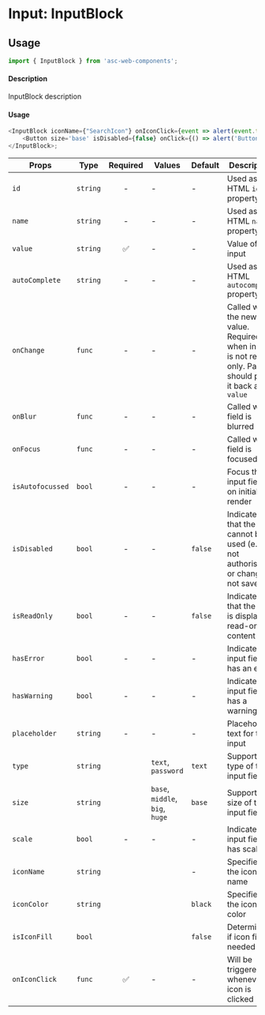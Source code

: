 # Input: InputBlock

## Usage

```js
import { InputBlock } from 'asc-web-components';
```

#### Description

InputBlock description

#### Usage

```js
<InputBlock iconName={"SearchIcon"} onIconClick={event => alert(event.target.value)} onChange={event => alert(event.target.value)} >
    <Button size='base' isDisabled={false} onClick={() => alert('Button clicked')} label="OK" />
</InputBlock>;
```


| Props                  | Type     | Required | Values                         | Default | Description                                                                                            |
| ---------------------- | -------- | :------: | ----------------------------   | ------- | ------------------------------------------------------------------------------------------------------ |
| `id`                   | `string` |    -     | -                              | -       | Used as HTML `id` property                                                                             |
| `name`                 | `string` |    -     | -                              | -       | Used as HTML `name` property                                                                           |
| `value`                | `string` |    ✅    | -                              | -       | Value of the input                                                                                     |
| `autoComplete`         | `string` |    -     | -                              | -       | Used as HTML `autocomplete` property                                                                   |
| `onChange`             | `func`   |    -     | -                              | -       | Called with the new value. Required when input is not read only. Parent should pass it back as `value` |
| `onBlur`               | `func`   |    -     | -                              | -       | Called when field is blurred                                                                           |
| `onFocus`              | `func`   |    -     | -                              | -       | Called when field is focused                                                                           |
| `isAutofocussed`       | `bool`   |    -     | -                              | -       | Focus the input field on initial render                                                                |
| `isDisabled`           | `bool`   |    -     | -                              | `false` | Indicates that the field cannot be used (e.g not authorised, or changes not saved)                     |
| `isReadOnly`           | `bool`   |    -     | -                              | `false` | Indicates that the field is displaying read-only content                                               |
| `hasError`             | `bool`   |    -     | -                              | -       | Indicates the input field has an error                                                                 |
| `hasWarning`           | `bool`   |    -     | -                              | -       | Indicates the input field has a warning                                                                |
| `placeholder`          | `string` |    -     | -                              | -       | Placeholder text for the input                                                                         |
| `type`                 | `string` |          | `text`, `password`             | `text`  | Supported type of the input fields.                                                                    |
| `size`                 | `string` |          | `base`, `middle`, `big`, `huge`| `base`  | Supported size of the input fields.                                                                    |
| `scale`                | `bool`   |    -     | -                              | -       | Indicates the input field has scale                                                                    |
| `iconName`             | `string` |          |                                | -       | Specifies the icon name                                                                                |
| `iconColor`            | `string` |          |                                | `black` | Specifies the icon color                                                                               |
| `isIconFill`           | `bool`   |          |                                | `false` | Determines if icon fill is needed                                                                      |
| `onIconClick`          | `func`   |    ✅    | -                              | -       | Will be triggered whenever an icon is clicked                                                          |
